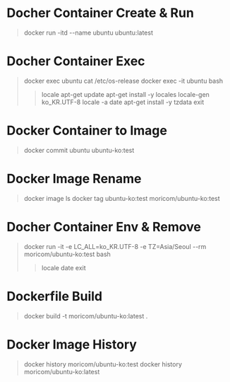 # Docher Container Create & Run
> docker run -itd --name ubuntu ubuntu:latest

# Docher Container Exec
> docker exec ubuntu cat /etc/os-release
> docker exec -it ubuntu bash
>> locale
>> apt-get update
>> apt-get install -y locales
>> locale-gen ko_KR.UTF-8
>> locale -a
>> date
>> apt-get install -y tzdata
>> exit

# Docker Container to Image
> docker commit ubuntu ubuntu-ko:test

# Docker Image Rename
> docker image ls
> docker tag ubuntu-ko:test moricom/ubuntu-ko:test

# Docher Container Env & Remove
> docker run -it -e LC_ALL=ko_KR.UTF-8 -e TZ=Asia/Seoul --rm moricom/ubuntu-ko:test bash
>> locale
>> date
>> exit

# Dockerfile Build 
> docker build -t moricom/ubuntu-ko:latest .

# Docker Image History
> docker history moricom/ubuntu-ko:test
> docker history moricom/ubuntu-ko:latest